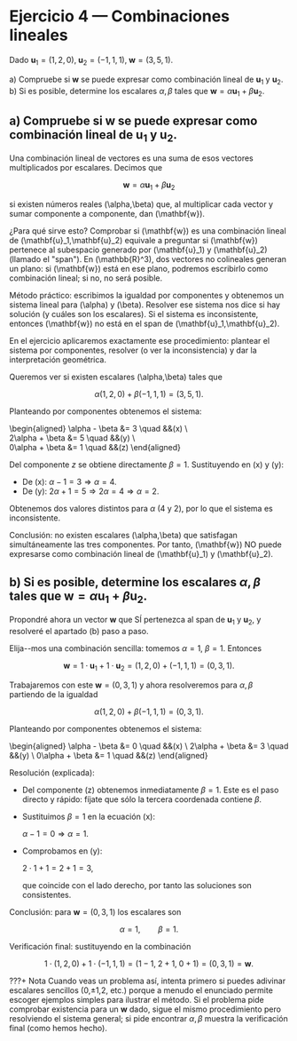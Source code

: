 # Ejercicio 4 — Combinaciones lineales

Dado $\mathbf{u}_1=(1,2,0),\;\mathbf{u}_2=(-1,1,1),\;\mathbf{w}=(3,5,1).$

a) Compruebe si $\mathbf{w}$ se puede expresar como combinación lineal de $\mathbf{u}_1$ y $\mathbf{u}_2$.  
b) Si es posible, determine los escalares $\alpha,\beta$ tales que $\mathbf{w}=\alpha\mathbf{u}_1+\beta\mathbf{u}_2$.

## a) Compruebe si $\mathbf{w}$ se puede expresar como combinación lineal de $\mathbf{u}_1$ y $\mathbf{u}_2$.

Una combinación lineal de vectores es una suma de esos vectores multiplicados por escalares. Decimos que

$$
\mathbf{w}=\alpha\mathbf{u}_1+\beta\mathbf{u}_2
$$

si existen números reales \(\alpha,\beta\) que, al multiplicar cada vector y sumar componente a componente, dan \(\mathbf{w}\).

¿Para qué sirve esto? Comprobar si \(\mathbf{w}\) es una combinación lineal de \(\mathbf{u}\_1,\mathbf{u}\_2\) equivale a preguntar si \(\mathbf{w}\) pertenece al subespacio generado por \(\mathbf{u}\_1\) y \(\mathbf{u}\_2\) (llamado el "span"). En \(\mathbb{R}^3\), dos vectores no colineales generan un plano: si \(\mathbf{w}\) está en ese plano, podremos escribirlo como combinación lineal; si no, no será posible.

Método práctico: escribimos la igualdad por componentes y obtenemos un sistema lineal para \(\alpha\) y \(\beta\). Resolver ese sistema nos dice si hay solución (y cuáles son los escalares). Si el sistema es inconsistente, entonces \(\mathbf{w}\) no está en el span de \(\mathbf{u}\_1,\mathbf{u}\_2\).

En el ejercicio aplicaremos exactamente ese procedimiento: plantear el sistema por componentes, resolver (o ver la inconsistencia) y dar la interpretación geométrica.

Queremos ver si existen escalares \(\alpha,\beta\) tales que

$$
\alpha(1,2,0)+\beta(-1,1,1) = (3,5,1).
$$

Planteando por componentes obtenemos el sistema:

\\begin{aligned}
\\alpha - \\beta &= 3 \\quad &&(x) \\\
2\\alpha + \\beta &= 5 \\quad &&(y) \\\
0\\alpha + \\beta &= 1 \\quad &&(z)
\\end{aligned}

Del componente $z$ se obtiene directamente $\beta=1$.
Sustituyendo en (x) y (y):

- De (x): $\alpha - 1 = 3 \Rightarrow \alpha = 4$.
- De (y): $2\alpha + 1 = 5 \Rightarrow 2\alpha = 4 \Rightarrow \alpha = 2$.

Obtenemos dos valores distintos para $\alpha$ (4 y 2), por lo que el sistema es inconsistente.

Conclusión: no existen escalares \(\alpha,\beta\) que satisfagan simultáneamente las tres componentes. Por tanto, \(\mathbf{w}\) NO puede expresarse como combinación lineal de \(\mathbf{u}\_1\) y \(\mathbf{u}\_2\).

## b) Si es posible, determine los escalares $\alpha,\beta$ tales que $\mathbf{w}=\alpha\mathbf{u}_1+\beta\mathbf{u}_2$.

Propondré ahora un vector $\mathbf{w}$ que SÍ pertenezca al span de $\mathbf{u}_1$ y $\mathbf{u}_2$, y resolveré el apartado (b) paso a paso.

Elija-\-mos una combinación sencilla: tomemos $\alpha=1$, $\beta=1$. Entonces

$$
\mathbf{w} = 1\cdot\mathbf{u}_1 + 1\cdot\mathbf{u}_2 = (1,2,0)+(-1,1,1) = (0,3,1).
$$

Trabajaremos con este $\mathbf{w}=(0,3,1)$ y ahora resolveremos para $\alpha,\beta$ partiendo de la igualdad

$$
\alpha(1,2,0)+\beta(-1,1,1) = (0,3,1).
$$

Planteando por componentes obtenemos el sistema:

\begin{aligned}
\alpha - \beta &= 0 \quad &&(x) \\
2\alpha + \beta &= 3 \quad &&(y) \\
0\alpha + \beta &= 1 \quad &&(z)
\end{aligned}

Resolución (explicada):

- Del componente (z) obtenemos inmediatamente $\beta=1$. Este es el paso directo y rápido: fíjate que sólo la tercera coordenada contiene $\beta$.
- Sustituimos $\beta=1$ en la ecuación (x):

  $\alpha - 1 = 0 \Rightarrow \alpha = 1.$

- Comprobamos en (y):

  $2\cdot1 + 1 = 2 + 1 = 3,$

  que coincide con el lado derecho, por tanto las soluciones son consistentes.

Conclusión: para $\mathbf{w}=(0,3,1)$ los escalares son

$$
\alpha = 1,\qquad \beta = 1.
$$

Verificación final: sustituyendo en la combinación

$$
1\cdot(1,2,0) + 1\cdot(-1,1,1) = (1-1,\;2+1,\;0+1) = (0,3,1) = \mathbf{w}.
$$

???+ Nota
    Cuando veas un problema así, intenta primero si puedes adivinar escalares sencillos (0,±1,2, etc.) porque a menudo el enunciado permite escoger ejemplos simples para ilustrar el método. Si el problema pide comprobar existencia para un $\mathbf{w}$ dado, sigue el mismo procedimiento pero resolviendo el sistema general; si pide encontrar $\alpha,\beta$ muestra la verificación final (como hemos hecho).

